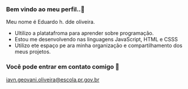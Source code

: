 ### Bem vindo ao meu perfil..🥇

Meu nome é Eduardo h. dde oliveira.

- Ultilizo a platatafroma para aprender sobre programação.
- Estou me desenvolvendo nas linguagens JavaScript, HTML e CSSS
- Utilizo ete espaço pe ara minha organização e compartilhamento dos meus projetos.

### Você pode entrar em contato comigo 🥇


iavn.geovani.oliveira@escola.pr.gov.br
